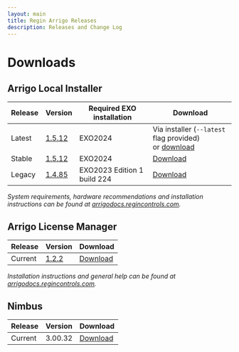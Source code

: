 ```yaml
---
layout: main
title: Regin Arrigo Releases
description: Releases and Change Log
---
```


# Downloads

## Arrigo Local Installer

| Release  | Version                                      | Required EXO installation | Download |
| -------- | -------------------------------------------- | ------------------------- | --------    |
| Latest   | [1.5.12](./arrigolocalinstaller.html#1512) | EXO2024 | Via installer (`--latest` flag provided)<br />or [download](https://arrigoartifacts.blob.core.windows.net/arrigo/latest/ArrigoLocalInstaller-EXO2024-1.5.12.exe) |
| Stable   | [1.5.12](./arrigolocalinstaller.html#1512) | EXO2024 | [Download](https://arrigoartifacts.blob.core.windows.net/arrigo/stable/ArrigoLocalInstaller-EXO2024-1.5.12.exe) |
| Legacy   | [1.4.85](./arrigolocalinstaller.html#1485) | EXO2023 Edition 1 build 224 | [Download](https://arrigoartifacts.blob.core.windows.net/arrigo/stable/ArrigoLocalInstaller-EXO2023Edition1_224-1.4.85.exe) |

*System requirements, hardware recommendations and installation instructions can be found at [arrigodocs.regincontrols.com](https://arrigodocs.regincontrols.com//Install%20and%20Configure).*


## Arrigo License Manager

| Release  | Version                                      |  Download |
| -------- | -------------------------------------------- |  --------------------------------- |
| Current  | [1.2.2](./arrigolicensemanager.html#122) | [Download](https://arrigoartifacts.blob.core.windows.net/arrigo/stable/License-Manager-Installer.1.2.2.exe) |

*Installation instructions and general help can be found at [arrigodocs.regincontrols.com](https://arrigodocs.regincontrols.com//Install%20and%20Configure/02_Arrigo%20License%20Manager%20installer/).*

## Nimbus

| Release  | Version                                      |  Download |
| -------- | -------------------------------------------- |  --------------------------------- |
| Current  | 3.00.32   |  [Download](https://arrigoartifacts.blob.core.windows.net/arrigo/Nimbus%20Alarm%20Server%203.00.32%20for%20Arrigo%20Setup.exe) |
